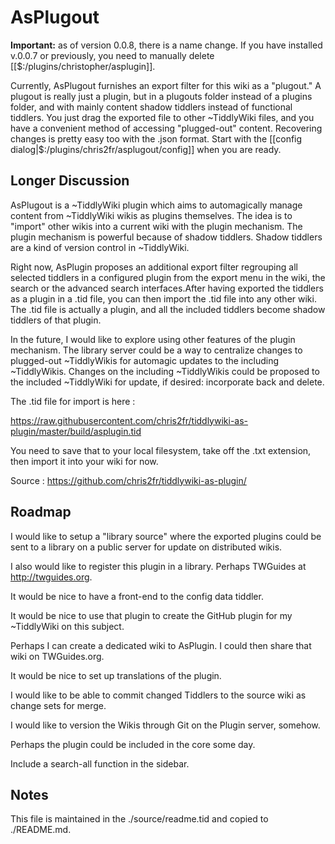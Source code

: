 <h1>AsPlugout</h1>

<b>Important:</b> as of version 0.0.8, there is a name change. If you have installed v.0.0.7 or previously, you need to manually delete [[$:/plugins/christopher/asplugin]].

Currently, AsPlugout furnishes an export filter for this wiki as a "plugout." A plugout is really just a plugin, but in a plugouts folder instead of a plugins folder, and with mainly content shadow tiddlers instead of functional tiddlers. You just drag the exported file to other ~TiddlyWiki files, and you have a convenient method of accessing "plugged-out" content. Recovering changes is pretty easy too with the .json format. Start with the [[config dialog|$:/plugins/chris2fr/asplugout/config]] when you are ready.

<h2>Longer Discussion</h2>

AsPlugout is a ~TiddlyWiki plugin which aims to automagically manage content from ~TiddlyWiki wikis as plugins themselves. The idea is to "import" other wikis into a current wiki with the plugin mechanism. The plugin mechanism is powerful because of shadow tiddlers. Shadow tiddlers are a kind of version control in ~TiddlyWiki.

Right now, AsPlugin proposes an additional export filter regrouping all selected tiddlers in a configured plugin from the export menu in the wiki, the search or the advanced search interfaces.After having exported the tiddlers as a plugin in a .tid file, you can then import the .tid file into any other wiki. The .tid file is actually a plugin, and all the included tiddlers become shadow tiddlers of that plugin.

In the future, I would like to explore using other features of the plugin mechanism. The library server could be a way to centralize changes to plugged-out ~TiddlyWikis for automagic updates to the including ~TiddlyWikis. Changes on the including ~TiddlyWikis could be proposed to the included ~TiddlyWiki for update, if desired: incorporate back and delete.

The .tid file for import is here :

https://raw.githubusercontent.com/chris2fr/tiddlywiki-as-plugin/master/build/asplugin.tid

You need to save that to your local filesystem, take off the .txt extension, then import it into your wiki for now.

Source : https://github.com/chris2fr/tiddlywiki-as-plugin/

<h2>Roadmap</h2>

I would like to setup a "library source" where the exported plugins could be sent to a library on a public server for update on distributed wikis.

I also would like to register this plugin in a library. Perhaps TWGuides at http://twguides.org.

It would be nice to have a front-end to the config data tiddler.

It would be nice to use that plugin to create the GitHub plugin for my ~TiddlyWiki on this subject.

Perhaps I can create a dedicated wiki to AsPlugin. I could then share that wiki on TWGuides.org.

It would be nice to set up translations of the plugin.

I would like to be able to commit changed Tiddlers to the source wiki as change sets for merge.

I would like to version the Wikis through Git on the Plugin server, somehow.

Perhaps the plugin could be included in the core some day.

Include a search-all function in the sidebar.

<h2>Notes</h2>

This file is maintained in the ./source/readme.tid and copied to ./README.md.
